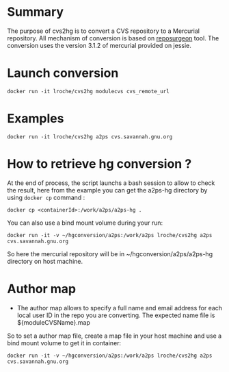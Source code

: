 # Summary
The purpose of cvs2hg is to convert a CVS repository to a Mercurial repository. 
All mechanism of conversion is based on [reposurgeon](http://www.catb.org/~esr/reposurgeon/) tool.
The conversion uses the version 3.1.2 of mercurial provided on jessie.


# Launch conversion
    docker run -it lroche/cvs2hg modulecvs cvs_remote_url

# Examples
    docker run -it lroche/cvs2hg a2ps cvs.savannah.gnu.org

# How to retrieve hg conversion ?

At the end of process, the script launchs a bash session to allow to check the result, here from the example you can get the a2ps-hg directory by using `docker cp` command :

    docker cp <containerId>:/work/a2ps/a2ps-hg .

You can also use a bind mount volume during your run:

    docker run -it -v ~/hgconversion/a2ps:/work/a2ps lroche/cvs2hg a2ps cvs.savannah.gnu.org

So here the mercurial repository will be in ~/hgconversion/a2ps/a2ps-hg directory on host machine.

# Author map

- The author map allows to specify a full name and email address for each local user ID in the repo you are converting. The expected name file is ${moduleCVSName}.map

So to set a author map file, create a map file in your host machine and use
a bind mount volume to get it in container:

    docker run -it -v ~/hgconversion/a2ps:/work/a2ps lroche/cvs2hg a2ps cvs.savannah.gnu.org
